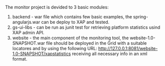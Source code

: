 The monitor project is devided to 3 basic modules:
1. backend - war file which contains few basic examples, the spring-angularjs.war can be deploy to XAP and tested.
2. gs-ui-libs - can be run as junit test for retrieving platform statistics usind XAP admin API.
3. website - the main component of the monitoring tool, the website-1.0-SNAPSHOT.war file should be deployed in the Grid with a suitable locatores and by using the following URL:
http://127.0.0.1:8081/website-1.0-SNAPSHOT/xapstatistics receiving all necessary info in an xml format.
